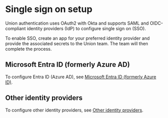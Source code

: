 # Single sign on setup

Union authentication uses OAuth2 with Okta and supports SAML and OIDC-compliant identity providers (IdP) to configure single sign on (SSO).

To enable SSO, create an app for your preferred identity provider and provide the associated secrets to the Union team.
The team will then complete the process.

## Microsoft Entra ID (formerly Azure AD)

To configure Entra ID (Azure AD), see [Microsoft Entra ID (formerly Azure ID)](./microsoft-entra-id).

## Other identity providers

To configure other identity providers, see [Other identity providers](./other-identity-providers).
